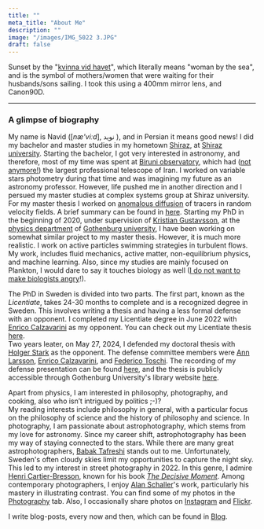 ```yaml
---
title: ""
meta_title: "About Me"
description: ""
image: "/images/IMG_5022 3.JPG"
draft: false
---
```

Sunset by the "[kvinna vid havet](https://goteborgkonst.se/artwork/kvinna-vid-havet-sjomanshustrun)", which
literally means "woman by the sea", and is the symbol of mothers/women that were waiting for their husbands/sons 
sailing. I took this using a 400mm mirror lens, and Canon90D.
<hr>

### A glimpse of biography

My name is Navid ([*næ'viːd*], نوید ), and in Persian it means good news! I did my bachelor and master studies in my 
hometown [Shiraz](https://en.wikipedia.org/wiki/Shiraz), at [Shiraz university](https://shirazu.ac.ir/en/home). 
Starting the bachelor, I got very interested in astronomy, and
therefore, most of my time was spent at [Biruni observatory](https://obs.shirazu.ac.ir/), which had 
([not anymore!](https://www.science.org/content/article/door-open-iranian-astronomers-seek-collaborations-their-new-world-class-telescope)) 
the largest professional telescope of Iran. I worked on variable stars photometry during that time and 
was imagining my future as an astronomy professor. However, life pushed me in another direction and I 
persued my master studies at complex systems group at Shiraz university. 
For my master thesis I worked on
[anomalous diffusion](https://en.wikipedia.org/wiki/Anomalous_diffusion) of tracers in random velocity fields.
A brief summary can be found in [here](../pdfs/phd_interview_presentation.pdf).
Starting my PhD in the beginning of 2020, under supervision of 
[Kristian Gustavsson](https://scholar.google.com/citations?user=w4AWzOoAAAAJ&hl=sv),
at the [physics department](https://www.gu.se/en/physics) of [Gothenburg university](https://www.gu.se/en),
I have been working on somewhat similar project to my master thesis. However, it is much more realistic. 
I work on active particles swimming strategies in turbulent flows. My work, includes fluid mechanics, active matter, 
non-equilibrium physics, and machine learning. Also, since my studies are mainly focused on Plankton, 
I would dare to say it touches biology as well ([I do not want to make biologists angry](https://elifesciences.org/articles/40018)!).

The PhD in Sweden is divided into two parts. The first part, known as the *Licentiate*, takes 24-30 months to complete
and is a recognized degree in Sweden. This involves writing a thesis and having a less formal defense with an opponent.
I completed my Licentiate degree in June 2022 with [Enrico Calzavarini](http://www.ecalzavarini.info/) as my opponent.
You can check out my Licentiate thesis [here](https://gupea.ub.gu.se/handle/2077/71497). <br>
Two years leater, on May 27, 2024, I defended my doctoral thesis with [Holger Stark](https://www.tu.berlin/ag-stark/mitglieder/prof-dr-holger-stark) 
as the opponent. The defense committee members were [Ann Larsson](https://www.gu.se/en/about/find-staff/annlarsson), 
[Enrico Calzavarini](http://www.ecalzavarini.info/), and [Federico Toschi](https://www.tue.nl/en/research/researchers/federico-toschi).
The recording of my defense presentation can be found [here](https://youtu.be/lrPcre6tV8o?si=b7x22VEaOZaLJ6y6), and the thesis is
publicly accessible through Gothenburg University's library website [here](https://gupea.ub.gu.se/handle/2077/80594).


Apart from physics, I am interested in philosophy, photography, and cooking, also who isn’t intrigued by politics ;-)? <br>
My reading interests include philosophy in general, with a particular focus on the philosophy of science and 
the history of philosophy and science. In photography, I am passionate about astrophotography, which stems from my 
love for astronomy. Since my career shift, astrophotography has been my way of staying connected to the stars. 
While there are many great astrophotographers, [Babak Tafreshi](https://babaktafreshi.com/) stands out to me. 
Unfortunately, Sweden's often cloudy skies limit my opportunities to capture the night sky. 
This led to my interest in street photography in 2022. In this genre, I admire [Henri Cartier-Bresson](https://en.wikipedia.org/wiki/Henri_Cartier-Bresson/), 
known for his book [*The Decisive Moment*](https://www.goodreads.com/en/book/show/6048685). 
Among contemporary photographers, I enjoy [Alan Schaller](https://alanschaller.com/)'s work, 
particularly his mastery in illustrating contrast.
You can find some of my photos in the [Photography](../photography) tab. Also, I occasionally share photos on [Instagram](https://www.instagram.com/navmou)
and [Flickr](https://www.flickr.com/people/189947020@N08/).

I write blog-posts, every now and then, which can be found in [Blog](../blog).
